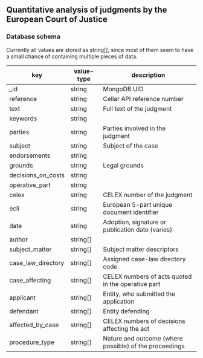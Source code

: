 ## Quantitative analysis of judgments by the European Court of Justice
### Database schema
Currently all values are stored as string[], since most of them seem to have a small chance of containing multiple pieces of data.

key | value-type | description
----|------------|------------
_id | string | MongoDB UID
reference | string | Cellar API reference number
text | string | Full text of the judgment
keywords | string |
parties | string | Parties involved in the judgment
subject | string | Subject of the case
endorsements | string |
grounds | string | Legal grounds
decisions_on_costs | string |
operative_part | string | 
celex | string | CELEX number of the judgment
ecli | string | European 5-part unique document identifier
date | string | Adoption, signature or publication date (varies)
author | string[] |
subject_matter | string[] | Subject matter descriptors
case_law_directory | string[] | Assigned case-law directory code
case_affecting | string[] | CELEX numbers of acts quoted in the operative part
applicant | string[] | Entity, who submitted the application
defendant | string[] | Entity defending
affected_by_case | string[] | CELEX numbers of decisions affecting the act
procedure_type | string[] | Nature and outcome (where possible) of the proceedings
